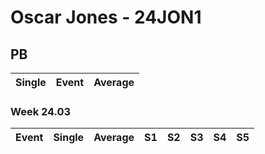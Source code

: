 # Oscar Jones - 24JON1

## PB
|Single|Event|Average|
|----|----|----|
### Week 24.03
|Event|Single|Average|S1|S2|S3|S4|S5|
|-----|-------|------|--|--|--|--|--|
